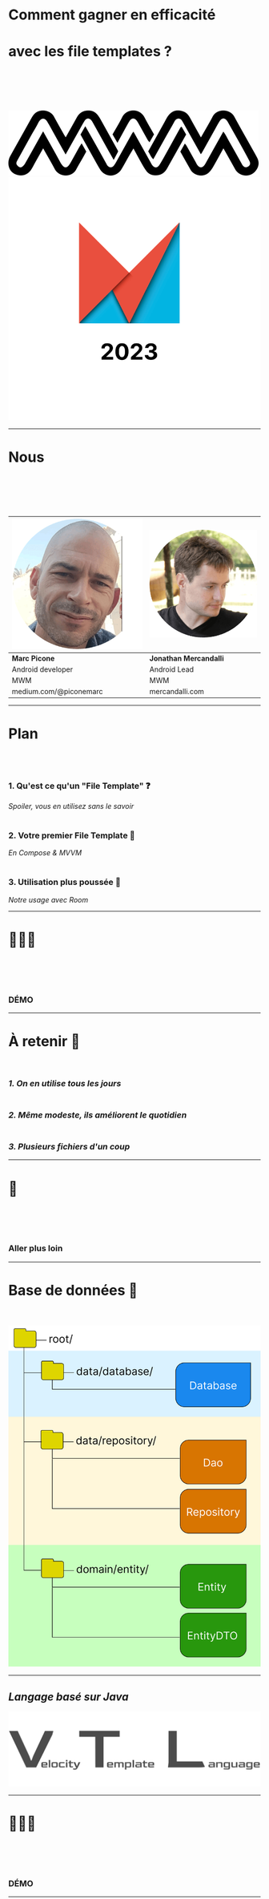 <!-- classes: title -->

<!-- section-title: Titre -->

<br /><br /><br /><br /><br /><br /><br />

# Comment gagner en **efficacité**

# avec les **file templates** ?

<br /><br /><br /><br />

![image_mwm.png](./image_mwm.png?w=140px) ![image_android_makers_logo_light.png](./image_android_makers_logo_light.png?w=240px)

---

<!-- section-title: Speakers -->

<!-- classes: speakers -->

# **Nous**

<br /><br /><br /><br />

| ![image_marc.png](./image_marc.png?w=200px) | ![image_jon.png](./image_jon.png?w=200px) | 
|---------------------------------------------|-------------------------------------------|
| **Marc Picone**                             | **Jonathan Mercandalli**                  |
| Android developer                           | Android Lead                              |
| MWM                                         | MWM                                       |
| medium.com/@piconemarc                      | mercandalli.com                           |

---

<!-- section-title: Plan -->

# <b>Plan</b>

<br/><br/>

<!-- fragments-start -->

### 1. Qu'est ce qu'un "File Template" ❓

*Spoiler, vous en utilisez sans le savoir*<br/><br/>

### 2. Votre premier File Template 👶

*En Compose & MVVM*<br/><br/>

### 3. Utilisation plus poussée 🚀

*Notre usage avec Room*

<!-- fragments-end -->

---

<!-- section-title: Démo #1 -->

<!-- classes: emoji -->

# 🧑🏼‍💻

<br /><br /><br />

### DÉMO

---

<!-- section-title: Récap #1 -->

# <b>À retenir 🧠</b><br /><br />

<!-- fragments-start -->

### *1. On en utilise tous les jours*<br /><br />

### *2. Même modeste, ils améliorent le quotidien*<br /><br />

### *3. Plusieurs fichiers d'un coup*

<!-- fragments-end -->

---

<!-- section-title: Transition -->

<!-- classes: emoji -->

# 🚀

<br /><br /><br />

### Aller plus loin

---

<!-- section-title: Database -->

# <b>Base de données 📀</b><br /><br />

![image_presentation_database.png](./image_presentation_database.png?w=500px)

---

<!-- section-title: VLT -->

## *Langage basé sur Java*

![image_vtl_light.png](./image_vtl_light.png?w=550px)

---

<!-- section-title: Démo #2 -->

<!-- classes: emoji -->

# 👨🏻‍💻

<br /><br /><br />

### DÉMO

---

<!-- section-title: Récap #2 -->

# <b>Ce que vous avez appris?</b><br /><br />

#### 1. Onglet include pour factoriser<br /><br />

#### 2. Changer le path des files<br /><br />

#### 3. VLT: variables, boucles, conditions

---

<!-- section-title: Conclusion -->

# <b>Conclusion</b><br /><br />

## *Quand les utiliser ?*<br /><br />

<!-- fragments-start -->

#### UI répétitive: ✅<br /><br />

#### Base de donnée répétitive: ✅<br /><br />

#### Squelette de test unitaire: ✅<br /><br />

#### MVC, MVP, MVVM: 🤷‍♂️<br /><br />

#### Code spécifique: ❌<br /><br />

<!-- fragments-end -->

---

<!-- section-title: Alternatives -->

# <b>Alternatives</b><br /><br />

## *1. Live templates*<br /><br />
## *2. Mutualisation par Composition*<br /><br />
## *3. Mutualisation par Héritage*<br /><br />

---

<!-- section-title: Question❓ -->

# <b>Question ❓</b>

---

<!-- section-title: Aller plus loin -->

## <b>Pour aller plus loin</b><br />

#### *Article medium*

<br />

<!-- qr: https://medium.com/mwm-io/crafting-custom-path-formatting-in-intellij-file-templates-for-android-development-c93c4c33689d -->

<br /><br /><br />

#### Retrouvez nous au stand **MWM** 👋

<br />

![image_mwm.png](./image_mwm.png?w=140px)
